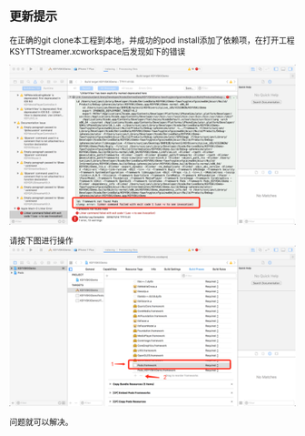 ## 更新提示
在正确的git clone本工程到本地，并成功的pod install添加了依赖项，在打开工程KSYTTStreamer.xcworkspace后发现如下的错误

![lPod](images/Pods.png)

请按下图进行操作
![solution](images/fixFunction.png)

问题就可以解决。
